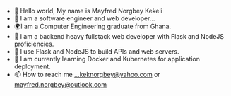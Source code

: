 - 👋 Hello world, My name is Mayfred Norgbey Kekeli 
- 👀 I am a software engineer and web developer...
- 🌍I am a Computer Engineering graduate from Ghana.
- 💪 I am a backend heavy fullstack web developer with Flask and NodeJS proficiencies.
- 💞️ I use Flask and NodeJS to build APIs and web servers.
- 🌱 I am currently learning Docker and Kubernetes for application deployment.
- 📫 How to reach me ...keknorgbey@yahoo.com or mayfred.norgbey@outlook.com

<!---
kekubezos/kekubezos is a ✨ special ✨ repository because its `README.md` (this file) appears on your GitHub profile.
You can click the Preview link to take a look at your changes.
--->
